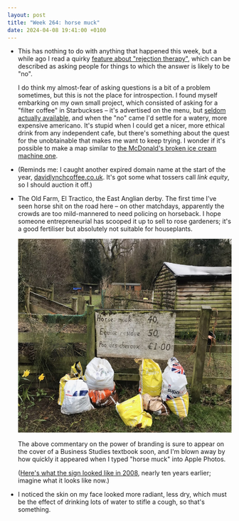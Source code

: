 ```yaml
---
layout: post
title: "Week 264: horse muck"
date: 2024-04-08 19:41:00 +0100
---
```


- This has nothing to do with anything that happened this week,
  but a while ago I read a quirky [feature about "rejection therapy"](https://www.theguardian.com/lifeandstyle/2024/jan/13/an-experiment-in-ritual-humiliation-would-a-month-of-rejection-therapy-make-me-fearless "‘An experiment in ritual humiliation’: would a month of rejection therapy make me fearless?"),
  which can be described as asking people for things to which the answer is likely to be "no". 

  I do think my almost-fear of asking questions is a bit of a problem sometimes, but this is not the place for introspection. I found myself embarking on my own small project, which consisted of asking for a "filter coffee" in Starbuckses – it's advertised on the menu, but [seldom actually available](https://www.reddit.com/r/starbucks/comments/q7u2se/why_do_starbucks_in_the_uk_almost_never_have/ "Why do Starbucks in the UK almost never have filter coffee ready?"), and when the "no" came I'd settle for a watery, more expensive americano. It's stupid when I could get a nicer, more ethical drink from any independent cafe, but there's something about the quest for the unobtainable that makes me want to keep trying. I wonder if it's possible to make a map similar to [the McDonald's broken ice cream machine one](https://mcbroken.com/ "McBroken").

- (Reminds me: I caught another expired domain name at the start of the year, [davidlynchcoffee.co.uk](https://davidlynchcoffee.co.uk/). It's got some what tossers call _link equity_, so I should auction it off.)

- The Old Farm, El Tractico, the East Anglian derby. The first time I’ve seen horse shit on the road here – on other matchdays, apparently the crowds are too mild-mannered to need policing on horseback.
  I hope someone entrepreneurial has scooped it up to sell to rose gardeners; it's a good fertiliser but absolutely not suitable for houseplants.

  <img src="/images/2024-04-horse-muck-2018.jpeg" alt="photo of a rural smallholding with wooden sheds, fences, plastic bags of manure, and a handwritten sign that reads: horse muck 40p, equine residue 50p, poo des chevaux £1" width="580" height="435" />

  The above commentary on the power of branding is sure to appear on the cover of a Business Studies textbook soon, and I'm blown away by how quickly it appeared when I typed "horse muck" into Apple Photos.

  ([Here's what the sign looked like in 2008](https://www.geograph.org.uk/photo/1042763), nearly ten years earlier; imagine what it looks like now.)

- I noticed the skin on my face looked more radiant, less dry, which must be the effect of drinking lots of water to stifle a cough, so that's something.
